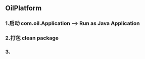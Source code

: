 ##  OilPlatform 

### 1.启动 com.oil.Application  --> Run as Java Application
### 2.打包 clean package
### 3.